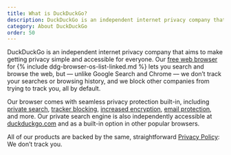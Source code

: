 ```yaml
---
title: What is DuckDuckGo?
description: DuckDuckGo is an independent internet privacy company that makes free, privacy-protecting alternatives to Google Chrome and Search.
category: About DuckDuckGo
order: 50
---
```


DuckDuckGo is an independent internet privacy company that aims to make getting privacy simple and accessible for everyone. Our <a href="{{ site.baseurl }}/get-duckduckgo/does-duckduckgo-make-a-browser/">free web browser</a> for {% include ddg-browser-os-list-linked.md %} lets you search and browse the web, but &ndash;&ndash; unlike Google Search and Chrome &ndash;&ndash; we don’t track your searches or browsing history, and we block other companies from trying to track you, all by default.

Our browser comes with seamless privacy protection built-in, including [private search](https://duckduckgo.com/), <a href="{{ site.baseurl }}/privacy/web-tracking-protections/">tracker blocking</a>, <a href="{{ site.baseurl }}/privacy/web-tracking-protections/#smarter-encryption-https-upgrading">increased encryption</a>, <a href="{{ site.baseurl}}/email-protection/what-is-duckduckgo-email-protection/">email protection</a>, and more. Our private search engine is also independently accessible at [duckduckgo.com](https://duckduckgo.com/) and as a built-in option in other popular browsers.

All of our products are backed by the same, straightforward [Privacy Policy](https://duckduckgo.com/privacy): We don’t track you.
